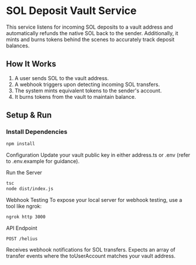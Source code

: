 # SOL Deposit Vault Service

This service listens for incoming SOL deposits to a vault address and automatically refunds the native SOL back to the sender. Additionally, it mints and burns tokens behind the scenes to accurately track deposit balances.

## How It Works

1. A user sends SOL to the vault address.
2. A webhook triggers upon detecting incoming SOL transfers.
3. The system mints equivalent tokens to the sender's account.
4. It burns tokens from the vault to maintain balance.

## Setup & Run

### Install Dependencies

```bash
npm install
```

Configuration
Update your vault public key in either address.ts or .env (refer to .env.example for guidance).

Run the Server
```bash
tsc
node dist/index.js
```

Webhook Testing
To expose your local server for webhook testing, use a tool like ngrok:

```bash
ngrok http 3000
```

API Endpoint
```
POST /helius
```
Receives webhook notifications for SOL transfers.
Expects an array of transfer events where the toUserAccount matches your vault address.

